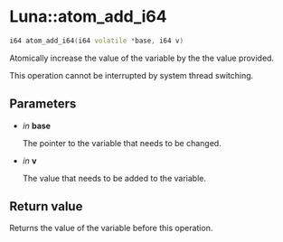 # Luna::atom_add_i64

```c++
i64 atom_add_i64(i64 volatile *base, i64 v)
```

Atomically increase the value of the variable by the the value provided. 

This operation cannot be interrupted by system thread switching. 

## Parameters
* *in* **base**

    The pointer to the variable that needs to be changed. 

* *in* **v**

    The value that needs to be added to the variable. 

## Return value
Returns the value of the variable before this operation. 

